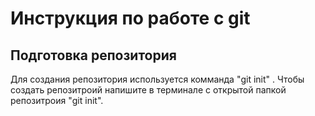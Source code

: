 # Инструкция по работе с git

## Подготовка репозитория
Для создания репозитория используется комманда "git init" . Чтобы создать репозитроий напишите в терминале с открытой папкой репозитроия "git init".
